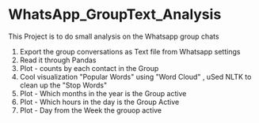 # WhatsApp_GroupText_Analysis
 
This Project is to do small analysis on the Whatsapp group chats

1. Export the group conversations as Text file from Whatsapp settings
2. Read it through Pandas
3. Plot - counts by each contact in the Group
4. Cool visualization "Popular Words" using "Word Cloud" , uSed NLTK to clean up the "Stop Words"
5. Plot - Which months in the year is the Group active
6. Plot - Which hours in the day is the Group Active
7. Plot - Day from the Week the grouop active
